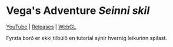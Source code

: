 # Vega's Adventure _Seinni skil_
[YouTube](https://youtu.be/4GrGt3u7aT0) | [Releases](https://github.com/marteinnsi/leikjaforritun/releases/tag/1) | [WebGL](https://google.com)

Fyrsta borð er ekki tilbúið en tutorial sýnir hvernig leikurinn spilast.

